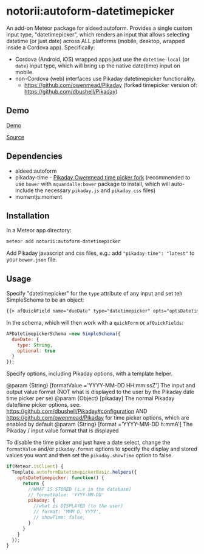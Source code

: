 # notorii:autoform-datetimepicker

An add-on Meteor package for aldeed:autoform. Provides a single custom input type, "datetimepicker", which renders an input that allows selecting datetime (or just date) across ALL platforms (mobile, desktop, wrapped inside a Cordova app). Specifically:
- Cordova (Android, iOS) wrapped apps just use the `datetime-local` (or `date`) input type, which will bring up the native date(time) input on mobile.
- non-Cordova (web) interfaces use Pikaday datetimepicker functionality.
  - https://github.com/owenmead/Pikaday (forked timepicker version of: https://github.com/dbushell/Pikaday)


## Demo

[Demo](http://lukemadera-packages.meteor.com/af-datetimepicker-basic)

[Source](https://github.com/lukemadera/meteor-packages/tree/master/autoform-datetimepicker/basic)


## Dependencies

- aldeed:autoform
- pikaday-time - [Pikaday Owenmead time picker fork](http://bower.io/search/?q=pikaday-time) (recommended to use `bower` with `mquandalle:bower` package to install, which will auto-include the necessary `pikaday.js` and `pikaday.css` files)
- momentjs:moment


## Installation

In a Meteor app directory:
```bash
meteor add notorii:autoform-datetimepicker
```
Add Pikaday javascript and css files, e.g.: add `"pikaday-time": "latest"` to your `bower.json` file.


## Usage

Specify "datetimepicker" for the `type` attribute of any input and set teh SimpleSchema to be an object:

```html
{{> afQuickField name="dueDate" type="datetimepicker" opts="optsDatetimepicker"}}
```

In the schema, which will then work with a `quickForm` or `afQuickFields`:

```js
AFDatetimepickerSchema =new SimpleSchema({
  dueDate: {
    type: String,
    optional: true
  }
});
```

Specify options, including Pikaday options, with a template helper.

@param {String} [formatValue ='YYYY-MM-DD HH:mm:ssZ'] The input and output value format (NOT what is displayed to the user by the Pikaday date time picker per se)
@param {Object} [pikaday] The normal Pikaday date/time picker options, see: https://github.com/dbushell/Pikaday#configuration AND https://github.com/owenmead/Pikaday for time picker options, which are enabled by default
  @param {String} [format ='YYYY-MM-DD h:mmA'] The Pikaday / input value format that is displayed

To disable the time picker and just have a date select, change the `formatValue` and/or `pikaday.format` options to specify the display and stored values you want and then set the `pikaday.showTime` option to false.

```js
if(Meteor.isClient) {
  Template.autoformDatetimepickerBasic.helpers({
    optsDatetimepicker: function() {
      return {
        //WHAT IS STORED (i.e in the database)
        // formatValue: 'YYYY-MM-DD'
        pikaday: {
          //what is DISPLAYED (to the user)
          // format: 'MMM D, YYYY',
          // showTime: false,
        }
      }
    }
  });
}
```

